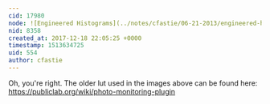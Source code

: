```yaml
---
cid: 17980
node: ![Engineered Histograms](../notes/cfastie/06-21-2013/engineered-histograms)
nid: 8358
created_at: 2017-12-18 22:05:25 +0000
timestamp: 1513634725
uid: 554
author: cfastie
---
```


Oh, you're right. The older lut used in the images above can be found here: https://publiclab.org/wiki/photo-monitoring-plugin
